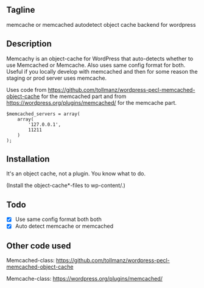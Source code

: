
## Tagline

memcache or memcached autodetect object cache backend for wordpress

## Description

Memcachy is an object-cache for WordPress that auto-detects whether to use Memcached or Memcache.
Also uses same config format for both. Useful if you locally develop with memcached and then for some reason the staging or prod server uses memcache.

Uses code from https://github.com/tollmanz/wordpress-pecl-memcached-object-cache for the memcached part and from https://wordpress.org/plugins/memcached/ for the memcache part.

    $memcached_servers = array(
        array(
            '127.0.0.1',
            11211
        )
    );

## Installation

It's an object cache, not a plugin. You know what to do.

(Install the object-cache*-files to wp-content/.)

## Todo

- [x] Use same config format both both
- [x] Auto detect memcache or memcached

## Other code used

Memcached-class:
https://github.com/tollmanz/wordpress-pecl-memcached-object-cache

Memcache-class:
https://wordpress.org/plugins/memcached/

